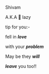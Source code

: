 
Shivam

A.K.A 🦥 lazy

tip for you:-

fell in ***love***

with your ***problem***

May be they ***will***

***leave*** you too!! 